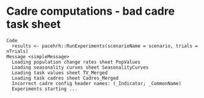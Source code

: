 # Cadre computations - bad cadre task sheet

    Code
      results <- pacehrh::RunExperiments(scenarioName = scenario, trials = nTrials)
    Message <simpleMessage>
      Loading population change rates sheet PopValues
      Loading seasonality curves sheet SeasonalityCurves
      Loading task values sheet TV_Merged
      Loading task cadres sheet Cadres_Merged
      Incorrect cadre config header names: (_Indicator; _CommonName)
      Experiments starting ...

